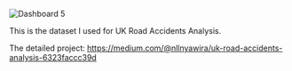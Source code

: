 ![Dashboard 5](https://github.com/JaneNnyawira/UK-Roads-Accidents-Project/assets/134518125/0ae18a69-d935-42b0-888d-4f427b3605f7)


This is the dataset I used for UK Road Accidents Analysis.

The detailed project: https://medium.com/@nllnyawira/uk-road-accidents-analysis-6323faccc39d
